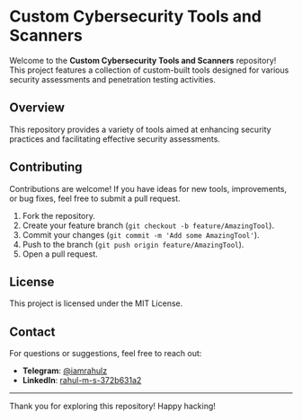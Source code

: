 # Custom Cybersecurity Tools and Scanners

Welcome to the **Custom Cybersecurity Tools and Scanners** repository! This project features a collection of custom-built tools designed for various security assessments and penetration testing activities.

## Overview

This repository provides a variety of tools aimed at enhancing security practices and facilitating effective security assessments.

## Contributing

Contributions are welcome! If you have ideas for new tools, improvements, or bug fixes, feel free to submit a pull request.

1. Fork the repository.
2. Create your feature branch (`git checkout -b feature/AmazingTool`).
3. Commit your changes (`git commit -m 'Add some AmazingTool'`).
4. Push to the branch (`git push origin feature/AmazingTool`).
5. Open a pull request.

## License

This project is licensed under the MIT License.

## Contact

For questions or suggestions, feel free to reach out:

- **Telegram**: [@iamrahulz](https://t.me/@iamrahulz)
- **LinkedIn**: [rahul-m-s-372b631a2](https://www.linkedin.com/in/rahul-m-s-372b631a2)

---

Thank you for exploring this repository! Happy hacking!
